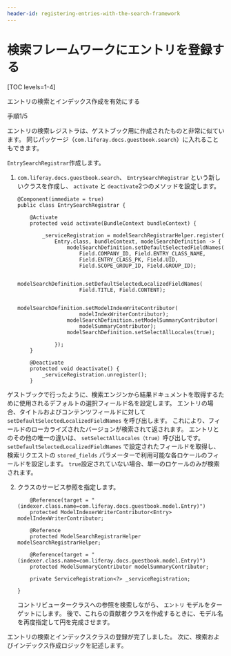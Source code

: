 ```yaml
---
header-id: registering-entries-with-the-search-framework
---
```


# 検索フレームワークにエントリを登録する

[TOC levels=1-4]

<div class="learn-path-step row">
    <p id="stepTitle">エントリの検索とインデックス作成を有効にする</p><p>手順1/5</p>
</div>

エントリの検索レジストラは、ゲストブック用に作成されたものと非常に似ています。 同じパッケージ（`com.liferay.docs.guestbook.search`）に入れることもできます。

`EntrySearchRegistrar`作成します。

1.  `com.liferay.docs.guestbook.search`、 `EntrySearchRegistrar` という新しいクラスを作成し、 `activate` と `deactivate`2つのメソッドを設定します。
   
        @Component(immediate = true)
        public class EntrySearchRegistrar {
       
            @Activate
            protected void activate(BundleContext bundleContext) {
       
                _serviceRegistration = modelSearchRegistrarHelper.register(
                    Entry.class, bundleContext, modelSearchDefinition -> {
                        modelSearchDefinition.setDefaultSelectedFieldNames(
                            Field.COMPANY_ID, Field.ENTRY_CLASS_NAME,
                            Field.ENTRY_CLASS_PK, Field.UID, 
                            Field.SCOPE_GROUP_ID, Field.GROUP_ID);
       
                        modelSearchDefinition.setDefaultSelectedLocalizedFieldNames(
                            Field.TITLE, Field.CONTENT);
       
                        modelSearchDefinition.setModelIndexWriteContributor(
                            modelIndexWriterContributor);
                        modelSearchDefinition.setModelSummaryContributor(
                            modelSummaryContributor);
                        modelSearchDefinition.setSelectAllLocales(true);
       
                    });
            }
       
            @Deactivate
            protected void deactivate() {
                _serviceRegistration.unregister();
            }

ゲストブックで行ったように、検索エンジンから結果ドキュメントを取得するために使用されるデフォルトの選択フィールド名を設定します。 エントリの場合、タイトルおよびコンテンツフィールドに対して `setDefaultSelectedLocalizedFieldNames` を呼び出します。 これにより、フィールドのローカライズされたバージョンが検索されて返されます。 エントリとのその他の唯一の違いは、 `setSelectAllLocales（true）`呼び出しです。 `setDefaultSelectedLocalizedFieldNames` で設定されたフィールドを取得し、検索リクエストの `stored_fields` パラメーターで利用可能な各ロケールのフィールドを設定します。 `true`設定されていない場合、単一のロケールのみが検索されます。

2.  クラスのサービス参照を指定します。

    ``` 
        @Reference(target = "(indexer.class.name=com.liferay.docs.guestbook.model.Entry)")
        protected ModelIndexerWriterContributor<Entry> modelIndexWriterContributor;

        @Reference
        protected ModelSearchRegistrarHelper modelSearchRegistrarHelper;

        @Reference(target = "(indexer.class.name=com.liferay.docs.guestbook.model.Entry)")
        protected ModelSummaryContributor modelSummaryContributor;

        private ServiceRegistration<?> _serviceRegistration;

    }
    ```

    コントリビュータークラスへの参照を検索しながら、 `エントリ` モデルをターゲットにします。 後で、これらの貢献者クラスを作成するときに、モデル名を再度指定して円を完成させます。

エントリの検索とインデックスクラスの登録が完了しました。 次に、検索およびインデックス作成ロジックを記述します。
